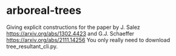# arboreal-trees
Giving explicit constructions for the paper by J. Salez https://arxiv.org/abs/1302.4423  and G.J. Schaeffer https://arxiv.org/abs/2111.14256
You only really need to download tree_resultant_cli.py.

